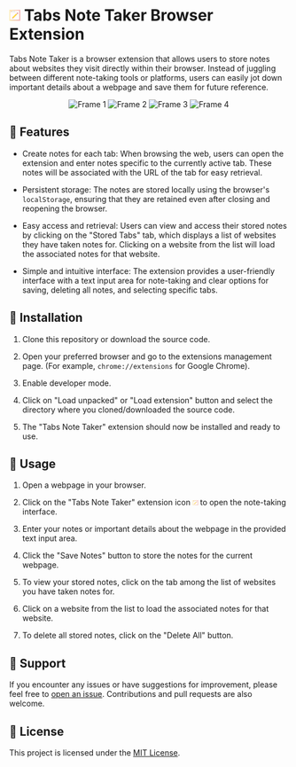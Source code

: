 # <img src="./Icon.png" alt="Extension Icon" width="4%"> Tabs Note Taker Browser Extension

Tabs Note Taker is a browser extension that allows users to store notes about websites they visit directly within their browser. Instead of juggling between different note-taking tools or platforms, users can easily jot down important details about a webpage and save them for future reference.

<p align = "center" > 
  <img src="https://github.com/ayushjain01/Tabs-Note-Taker-Browser-Extension/assets/67141217/8f45baf4-29a5-4fdf-afc7-30bd3df7a0c7" alt="Frame 1" width="20%">
  <img src="https://github.com/ayushjain01/Tabs-Note-Taker-Browser-Extension/assets/67141217/b3ecf567-689f-47ab-adc1-4c9e82a3aea5" alt="Frame 2" width="20%">
  <img src="https://github.com/ayushjain01/Tabs-Note-Taker-Browser-Extension/assets/67141217/6eb701ba-b05e-4dd0-ba7c-6b04094308d5" alt="Frame 3" width="20%">
  <img src="https://github.com/ayushjain01/Tabs-Note-Taker-Browser-Extension/assets/67141217/97ef08da-7530-4168-a3d7-fa3e527923a5" alt="Frame 4" width="20%">
</p>

## 🚀 Features

- Create notes for each tab: When browsing the web, users can open the extension and enter notes specific to the currently active tab. These notes will be associated with the URL of the tab for easy retrieval.

- Persistent storage: The notes are stored locally using the browser's `localStorage`, ensuring that they are retained even after closing and reopening the browser.

- Easy access and retrieval: Users can view and access their stored notes by clicking on the "Stored Tabs" tab, which displays a list of websites they have taken notes for. Clicking on a website from the list will load the associated notes for that website.

- Simple and intuitive interface: The extension provides a user-friendly interface with a text input area for note-taking and clear options for saving, deleting all notes, and selecting specific tabs.

## 🔧 Installation

1. Clone this repository or download the source code.

2. Open your preferred browser and go to the extensions management page. (For example, `chrome://extensions` for Google Chrome).

3. Enable developer mode.

4. Click on "Load unpacked" or "Load extension" button and select the directory where you cloned/downloaded the source code.

5. The "Tabs Note Taker" extension should now be installed and ready to use.

## 📖 Usage

1. Open a webpage in your browser.

2. Click on the "Tabs Note Taker" extension icon <img src="./Icon.png" alt="Extension Icon" width="2%"> to open the note-taking interface.

3. Enter your notes or important details about the webpage in the provided text input area.

4. Click the "Save Notes" button to store the notes for the current webpage.

5. To view your stored notes, click on the tab among the list of websites you have taken notes for.

6. Click on a website from the list to load the associated notes for that website.

7. To delete all stored notes, click on the "Delete All" button.

## 🤝 Support

If you encounter any issues or have suggestions for improvement, please feel free to [open an issue](https://github.com/ayushjain01/Tabs-Note-Taker-Browser-Extension/issues). Contributions and pull requests are also welcome.

## 📄 License

This project is licensed under the [MIT License](LICENSE.txt).

